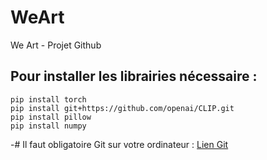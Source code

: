 # WeArt
We Art - Projet Github


## Pour installer les librairies nécessaire :
```
pip install torch
pip install git+https://github.com/openai/CLIP.git
pip install pillow
pip install numpy
```
-# Il faut obligatoire Git sur votre ordinateur : 
[Lien Git](https://git-scm.com/downloads)
